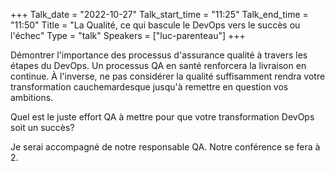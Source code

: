 +++
Talk_date = "2022-10-27"
Talk_start_time = "11:25"
Talk_end_time = "11:50"
Title = "La Qualité, ce qui bascule le DevOps vers le succès ou l'échec"
Type = "talk"
Speakers = ["luc-parenteau"]
+++

Démontrer l'importance des processus d'assurance qualité à travers les étapes du DevOps. Un processus QA en santé renforcera la livraison en continue. À l'inverse, ne pas considérer la qualité suffisamment rendra votre transformation cauchemardesque jusqu'à remettre en question vos ambitions.

Quel est le juste effort QA à mettre pour que votre transformation DevOps soit un succès?

Je serai accompagné de notre responsable QA. Notre conférence se fera à 2.